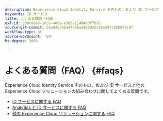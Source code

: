 ```yaml
---
description: Experience Cloud Identity Service そのもの、および ID サービスと他の Experience Cloud ソリューションの組み合わせに関してよくある質問です。
keywords: ID サービス
title: よくある質問（FAQ）
exl-id: 930c0849-1d88-408e-a385-214b4d0ffd96
source-git-commit: 06e935a4ba4776baa900d3dc91e294c92b873c0f
workflow-type: ht
source-wordcount: '64'
ht-degree: 100%

---
```


# よくある質問（FAQ） {#faqs}

Experience Cloud Identity Service そのもの、および ID サービスと他の Experience Cloud ソリューションの組み合わせに関してよくある質問です。

* [ID サービスに関する FAQ](faq.md)
* [Analytics と ID サービスに関する FAQ](analytics-faq.md)
* [他の Experience Cloud ソリューションに関する FAQ](other-faq.md)
